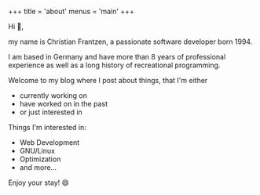 +++
title = 'about'
menus = 'main'
+++

Hi :wave:,

my name is Christian Frantzen, a passionate software developer born 1994.

I am based in Germany and have more than 8 years of professional experience as well as a long history of recreational programming.

Welcome to my blog where I post about things, 
that I'm either
- currently working on
- have worked on in the past
- or just interested in

Things I'm interested in:
* Web Development
* GNU/Linux
* Optimization
* and more...

Enjoy your stay! :smile:
